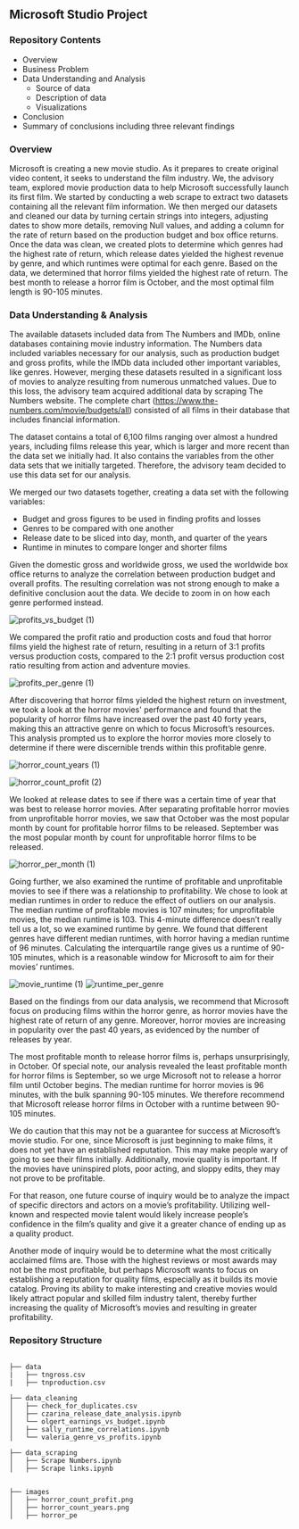 ## Microsoft Studio Project

### Repository Contents
- Overview
- Business Problem
- Data Understanding and Analysis
  - Source of data
  - Description of data
  - Visualizations 
- Conclusion
- Summary of conclusions including three relevant findings

### Overview
Microsoft is creating a new movie studio. As it prepares to create original video content, it seeks to understand the film industry. We, the advisory team, explored movie production data to help Microsoft successfully launch its first film. We started by conducting a web scrape to extract two datasets containing all the relevant film information. We then merged our datasets and cleaned our data by turning certain strings into integers, adjusting dates to show more details, removing Null values, and adding a column for the rate of return based on the production budget and box office returns. Once the data was clean, we created plots to determine which genres had the highest rate of return, which release dates yielded the highest revenue by genre, and which runtimes were optimal for each genre. Based on the data, we determined that horror films yielded the highest rate of return. The best month to release a horror film is October, and the most optimal film length is 90-105 minutes.

### Data Understanding & Analysis
The available datasets included data from The Numbers and IMDb, online databases containing movie industry information. The Numbers data included variables necessary for our analysis, such as production budget and gross profits, while the IMDb data included other important variables, like genres. However, merging these datasets resulted in a significant loss of movies to analyze resulting from numerous unmatched values. Due to this loss, the advisory team acquired additional data by scraping The Numbers website. The complete chart (https://www.the-numbers.com/movie/budgets/all) consisted of all films in their database that includes financial information.

The dataset contains a total of 6,100 films ranging over almost a hundred years, including films release this year, which is larger and more recent than the data set we initially had. It also contains the variables from the other data sets that we initially targeted. Therefore, the advisory team decided to use this data set for our analysis.

We merged our two datasets together, creating a data set with the following variables:

- Budget and gross figures to be used in finding profits and losses
- Genres to be compared with one another
- Release date to be sliced into day, month, and quarter of the years
- Runtime in minutes to compare longer and shorter films

Given the domestic gross and worldwide gross, we used the worldwide box office returns to analyze the correlation between production budget and overall profits. The resulting correlation was not strong enough to make a definitive conclusion aout the data. We decide to zoom in on how each genre performed instead.

![profits_vs_budget (1)](https://user-images.githubusercontent.com/79488205/145619111-0854a99e-dc7b-4f0b-94d4-31e481c0723d.png)

We compared the profit ratio and production costs and foud that horror films yield the highest rate of return, resulting in a return of 3:1 profits versus production costs, compared to the 2:1 profit versus production cost ratio resulting from action and adventure movies. 

![profits_per_genre (1)](https://user-images.githubusercontent.com/79488205/145619504-73caccde-482e-4c03-9bd4-54a436e6f389.png)

After discovering that horror films yielded the highest return on investment, we took a look at the horror movies' performance and found that the popularity of horror films have increased over the past 40 forty years, making this an attractive genre on which to focus Microsoft’s resources. This analysis prompted us to explore the horror movies more closely to determine if there were discernible trends within this profitable genre.

![horror_count_years (1)](https://user-images.githubusercontent.com/79488205/145619564-a8446c33-f6e0-4234-a384-96f2621f7582.png)

![horror_count_profit (2)](https://user-images.githubusercontent.com/79488205/145619588-a2dd417f-a9b2-4465-b394-a07ce0aeffdc.png)

We looked at release dates to see if there was a certain time of year that was best to release horror movies. After separating profitable horror movies from unprofitable horror movies, we saw that October was the most popular month by count for profitable horror films to be released. September was the most popular month by count for unprofitable horror films to be released.

![horror_per_month (1)](https://user-images.githubusercontent.com/79488205/145619629-53b787e8-1913-4c15-aab2-d6a15e448319.png)

Going further, we also examined the runtime of profitable and unprofitable movies to see if there was a relationship to profitability. We chose to look at median runtimes in order to reduce the effect of outliers on our analysis. The median runtime of profitable movies is 107 minutes; for unprofitable movies, the median runtime is 103. This 4-minute difference doesn’t really tell us a lot, so we examined runtime by genre. We found that different genres have different median runtimes, with horror having a median runtime of 96 minutes. Calculating the interquartile range gives us a runtime of 90-105 minutes, which is a reasonable window for Microsoft to aim for their movies’ runtimes.

![movie_runtime (1)](https://user-images.githubusercontent.com/79488205/145619777-786681d3-a4e1-4a16-ac41-520c7200a139.png)
![runtime_per_genre](https://user-images.githubusercontent.com/79488205/145619690-7d79d98d-3c63-42b0-ae6d-051538f2f648.png)

Based on the findings from our data analysis, we recommend that Microsoft focus on producing films within the horror genre, as horror movies have the highest rate of return of any genre. Moreover, horror movies are increasing in popularity over the past 40 years, as evidenced by the number of releases by year.

The most profitable month to release horror films is, perhaps unsurprisingly, in October. Of special note, our analysis revealed the least profitable month for horror films is September, so we urge Microsoft not to release a horror film until October begins. The median runtime for horror movies is 96 minutes, with the bulk spanning 90-105 minutes. We therefore recommend that Microsoft release horror films in October with a runtime between 90-105 minutes.

We do caution that this may not be a guarantee for success at Microsoft’s movie studio. For one, since Microsoft is just beginning to make films, it does not yet have an established reputation. This may make people wary of going to see their films initially. Additionally, movie quality is important. If the movies have uninspired plots, poor acting, and sloppy edits, they may not prove to be profitable.

For that reason, one future course of inquiry would be to analyze the impact of specific directors and actors on a movie’s profitability. Utilizing well-known and respected movie talent would likely increase people’s confidence in the film’s quality and give it a greater chance of ending up as a quality product.

Another mode of inquiry would be to determine what the most critically acclaimed films are. Those with the highest reviews or most awards may not be the most profitable, but perhaps Microsoft wants to focus on establishing a reputation for quality films, especially as it builds its movie catalog. Proving its ability to make interesting and creative movies would likely attract popular and skilled film industry talent, thereby further increasing the quality of Microsoft’s movies and resulting in greater profitability.

### Repository Structure
```

├── data
|   ├── tngross.csv
|   ├── tnproduction.csv

├── data_cleaning
│   ├── check_for_duplicates.csv
│   ├── czarina_release_date_analysis.ipynb
│   └── olgert_earnings_vs_budget.ipynb
│   ├── sally_runtime_correlations.ipynb
│   └── valeria_genre_vs_profits.ipynb

├── data_scraping
│   ├── Scrape Numbers.ipynb
│   ├── Scrape links.ipynb


├── images
│   ├── horror_count_profit.png
│   ├── horror_count_years.png
│   ├── horror_pe

```
